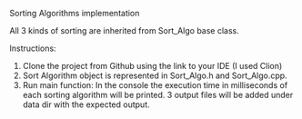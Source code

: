 Sorting Algorithms implementation

All 3 kinds of sorting are inherited from Sort_Algo base class.

Instructions:

1. Clone the project from Github using the link to your IDE (I used Clion)
2. Sort Algorithm object is represented in Sort_Algo.h and Sort_Algo.cpp.
3. Run main function:
    In the console the execution time in milliseconds of each sorting algorithm will be printed.
    3 output files will be added under data dir with the expected output.
